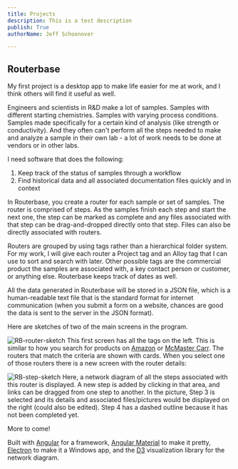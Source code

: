 ```yaml
---
title: Projects
description: This is a test description
publish: True
authorName: Jeff Schoonover

---
```


## Routerbase

My first project is a desktop app to make life easier for me at work, and I think others will find it useful as well.  

Engineers and scientists in R&D make a lot of samples.  Samples with different starting chemistries.  Samples with varying process conditions.  Samples made specifically for a certain kind of analysis (like strength or conductivity).  And they often can't perform all the steps needed to make and analyze a sample in their own lab - a lot of work needs to be done at vendors or in other labs. 

I need software that does the following:

1. Keep track of the status of samples through a workflow
2. Find historical data and all associated documentation files quickly and in context

In Routerbase, you create a router for each sample or set of samples.  The router is comprised of steps.  As the samples finish each step and start the next one, the step can be marked as complete and any files associated with that step can be drag-and-dropped directly onto that step.  Files can also be directly associated with routers.  

Routers are grouped by using tags rather than a hierarchical folder system.  For my work, I will give each router a Project tag and an Alloy tag that I can use to sort and search with later.  Other possible tags are the commercial product the samples are associated with, a key contact person or customer, or anything else.  Routerbase keeps track of dates as well.

All the data generated in Routerbase will be stored in a JSON file, which is a human-readable text file that is the standard format for internet communication (when you submit a form on a website, chances are good the data is sent to the server in the JSON format).  

Here are sketches of two of the main screens in the program.  

![RB-router-sketch](https://res.cloudinary.com/dmntqdxsy/image/upload/v1597575317/jsdevblog/RB-router-sketch_bxdzll.png)
This first screen has all the tags on the left.  This is similar to how you search for products on [Amazon](www.amazon.com) or [McMaster Carr](www.mcmastercarr.com).  The routers that match the criteria are shown with cards.  When you select one of those routers there is a new screen with the router details:

![RB-step-sketch](https://res.cloudinary.com/dmntqdxsy/image/upload/v1597575321/jsdevblog/RB-step-sketch_d5d91m.png)
Here, a network diagram of all the steps associated with this router is displayed.  A new step is added by clicking in that area, and links can be dragged from one step to another.  In the picture, Step 3 is selected and its details and associated files/pictures would be displayed on the right (could also be edited).  Step 4 has a dashed outline because it has not been completed yet.

More to come!

Built with [Angular](https://angular.io/) for a framework, [Angular Material](https://material.angular.io/) to make it pretty, [Electron](https://www.electronjs.org/) to make it a Windows app, and the [D3](https://d3js.org/) visualization library for the network diagram.







